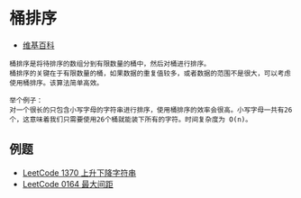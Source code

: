 # 桶排序

- [维基百科](https://zh.wikipedia.org/wiki/%E6%A1%B6%E6%8E%92%E5%BA%8F)

```
桶排序是将待排序的数组分到有限数量的桶中，然后对桶进行排序。
桶排序的关键在于有限数量的桶，如果数据的重复值较多，或者数据的范围不是很大，可以考虑使用桶排序。该算法简单高效。

举个例子：
对一个很长的只包含小写字母的字符串进行排序，使用桶排序的效率会很高。小写字母一共有26个，这意味着我们只需要使用26个桶就能装下所有的字符。时间复杂度为 O(n)。
```

## 例题

- [LeetCode 1370 上升下降字符串](https://leetcode-cn.com/problems/increasing-decreasing-string/)
- [LeetCode 0164 最大间距](leetcode_0164/leetcode_0164.md)
